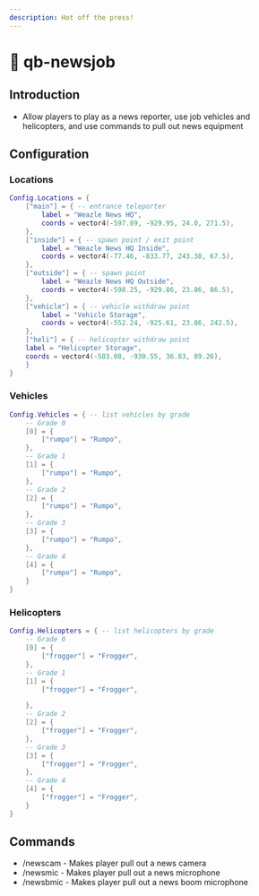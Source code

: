 ```yaml
---
description: Hot off the press!
---
```


# 📰 qb-newsjob

## Introduction

* Allow players to play as a news reporter, use job vehicles and helicopters, and use commands to pull out news equipment

## Configuration

### Locations

```lua
Config.Locations = {
    ["main"] = { -- entrance teleporter
        label = "Weazle News HQ",
        coords = vector4(-597.89, -929.95, 24.0, 271.5),
    },
    ["inside"] = { -- spawn point / exit point
        label = "Weazle News HQ Inside",
        coords = vector4(-77.46, -833.77, 243.38, 67.5),
    },
    ["outside"] = { -- spawn point
        label = "Weazle News HQ Outside",
        coords = vector4(-598.25, -929.86, 23.86, 86.5),
    },
    ["vehicle"] = { -- vehicle withdraw point
        label = "Vehicle Storage",
        coords = vector4(-552.24, -925.61, 23.86, 242.5),
    },
    ["heli"] = { -- helicopter withdraw point
	label = "Helicopter Storage",
	coords = vector4(-583.08, -930.55, 36.83, 89.26),
    }
}
```

### Vehicles

```lua
Config.Vehicles = { -- list vehicles by grade
	-- Grade 0
	[0] = {
		["rumpo"] = "Rumpo",
	},
	-- Grade 1
	[1] = {
		["rumpo"] = "Rumpo",
	},
	-- Grade 2
	[2] = {
		["rumpo"] = "Rumpo",
	},
	-- Grade 3
	[3] = {
		["rumpo"] = "Rumpo",
	},
	-- Grade 4
	[4] = {
		["rumpo"] = "Rumpo",
	}
}
```

### Helicopters

```lua
Config.Helicopters = { -- list helicopters by grade
	-- Grade 0
	[0] = {
		["frogger"] = "Frogger",
	},
	-- Grade 1
	[1] = {
		["frogger"] = "Frogger",

	},
	-- Grade 2
	[2] = {
		["frogger"] = "Frogger",
	},
	-- Grade 3
	[3] = {
		["frogger"] = "Frogger",
	},
	-- Grade 4
	[4] = {
		["frogger"] = "Frogger",
	}
}
```

## Commands

* /newscam - Makes player pull out a news camera
* /newsmic - Makes player pull out a news microphone
* /newsbmic - Makes player pull out a news boom microphone
